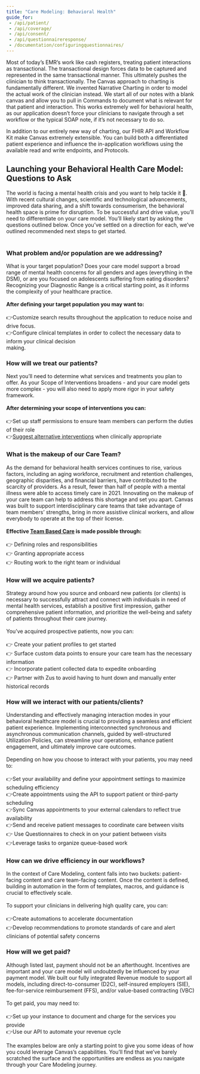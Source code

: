```yaml
---
title: "Care Modeling: Behavioral Health"
guide_for:
 - /api/patient/
 - /api/coverage/
 - /api/consent/
 - /api/questionnaireresponse/
 - /documentation/configuringquestionnaires/
---
```


Most of today’s EMR’s work like cash registers, treating patient interactions as transactional. The transactional design forces data to be captured and represented in the same transactional manner. This ultimately pushes the clinician to think transactionally. The Canvas approach to charting is fundamentally different. We invented Narrative Charting in order to model the actual work of the clinician instead. We start all of our notes with a blank canvas and allow you to pull in Commands to document what is relevant for that patient and interaction. This works extremely well for behavioral health, as our application doesn’t force your clinicians to navigate through a set workflow or the typical SOAP note, if it’s not necessary to do so.

In addition to our entirely new way of charting, our FHIR API and Workflow Kit make Canvas extremely extensible. You can build both a differentiated patient experience and influence the in-application workflows using the available read and write endpoints, and Protocols.

## Launching your Behavioral Health Care Model: Questions to Ask
The world is facing a mental health crisis and you want to help tackle it 🙌. With recent cultural changes, scientific and technological advancements, improved data sharing, and a shift towards consumerism, the behavioral health space is prime for disruption.  To be successful and drive value, you’ll need to differentiate on your care model. You’ll likely start by asking the questions outlined below. Once you’ve settled on a direction for each, we’ve outlined recommended next steps to get started. <br> <br> 

### What problem and/or population are we addressing?  
What is your target population? Does your care model support a broad range of mental health concerns for all genders and ages (everything in the DSM), or are you focused on adolescents suffering from eating disorders? Recognizing your Diagnostic Range is a critical starting point, as it informs the complexity of your healthcare practice.<br><br>
<b>After defining your target population you may want to:</b> <br><br>
👉Customize search results throughout the application to reduce noise and drive focus.<br>
👉Configure clinical templates in order to collect the necessary data to inform your clinical decision <br>making.
### How will we treat our patients?
Next you’ll need to determine what services and treatments you plan to offer. As your Scope of Interventions broadens - and your care model gets more complex - you will also need to apply more rigor in your safety framework.<br><br>
<b>After determining your scope of interventions you can:</b><br><br>
👉Set up staff permissions to ensure team members can perform the duties of their role<br>
👉[Suggest alternative interventions]({{site.baseurl}}/guides/promote-patient-safety/#suggesting-alternative-interventions) when clinically appropriate <br>
### What is the makeup of our Care Team? 
As the demand for behavioral health services continues to rise, various factors, including an aging workforce, recruitment and retention challenges, geographic disparities, and financial barriers, have contributed to the scarcity of providers. As a result, fewer than half of people with a mental illness were able to access timely care in 2021. Innovating on the makeup of your care team can help to address this shortage and set you apart. Canvas was built to support interdisciplinary care teams that take advantage of team members’ strengths, bring in more assistive clinical workers, and allow everybody to operate at the top of their license.
<br><br>
<b>Effective [Team Based Care]({{site.baseurl}}/guides/team-based-care/) is made possible through:</b> <br><br>
👉 Defining roles and responsibilities<br>
👉 Granting appropriate access<br>
👉 Routing work to the right team or individual<br>
### How will we acquire patients?
Strategy around how you source and onboard new patients (or clients) is necessary to successfully attract and connect with individuals in need of mental health services, establish a positive first impression, gather comprehensive patient information, and prioritize the well-being and safety of patients throughout their care journey.<br><br>
You’ve acquired prospective patients, now you can:<br><br>
👉 Create your patient profiles to get started<br>
👉 Surface custom data points to ensure your care team has the necessary information<br>
👉 Incorporate patient collected data to expedite onboarding<br>
👉 Partner with Zus to avoid having to hunt down and manually enter historical records
### How will we interact with our patients/clients?
Understanding and effectively managing interaction modes in your behavioral healthcare model is crucial to providing a seamless and efficient patient experience. Implementing interconnected synchronous and asynchronous communication channels, guided by well-structured Utilization Policies, can streamline your operations, enhance patient engagement, and ultimately improve care outcomes.<br><br>
Depending on how you choose to interact with your patients, you may need to:<br><br>
👉Set your availability and define your appointment settings to maximize scheduling efficiency <br>
👉Create appointments using the API to support patient or third-party scheduling <br>
👉Sync Canvas appointments to your external calendars to reflect true availability <br>
👉Send  and receive patient messages to coordinate care between visits <br>
👉 Use Questionnaires to check in on your patient between visits<br>
👉Leverage tasks to organize queue-based work <br>
### How can we drive efficiency in our workflows? 
In the context of Care Modeling, content falls into two buckets: patient-facing content and care team-facing content. Once the content is defined, building in automation in the form of templates, macros, and guidance is crucial to effectively scale. <br><br>
To support your clinicians in delivering high quality care, you can: <br><br>
👉Create automations to accelerate documentation<br>
👉Develop recommendations to promote standards of care and alert clinicians of potential safety concerns<br>
### How will we get paid?  
Although listed last, payment should not be an afterthought. Incentives are important and your care model will undoubtedly be influenced by your payment model. We built our fully integrated Revenue module to support all models, including direct-to-consumer (D2C), self-insured employers (SIE), fee-for-service reimbursement (FFS), and/or value-based contracting (VBC)<br><br>
To get paid, you may need to:<br><br>
👉Set up your instance to document and charge for the services you provide<br>
👉Use our API to automate your revenue cycle<br>

The examples below are only a starting point to give you some ideas of how you could leverage Canvas’s capabilities. You’ll find that we’ve barely scratched the surface and the opportunities are endless as you navigate through your Care Modeling journey.








